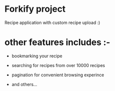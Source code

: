 # Forkify project

Recipe application with custom recipe upload :)

# other features includes :-

- bookmarking your recipe

- searching for recipes from over 10000 recipes

- pagination for convenient browsing experince

- and others...
